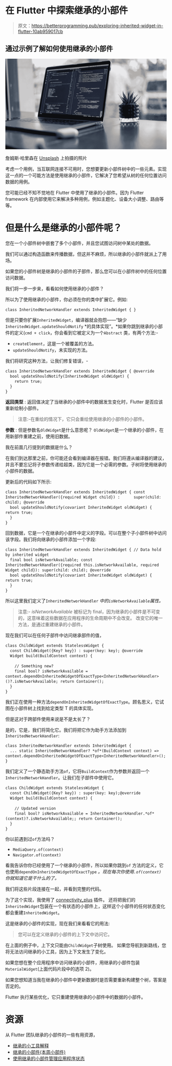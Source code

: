 # 在 Flutter 中探索继承的小部件

> 原文：<https://betterprogramming.pub/exploring-inherited-widget-in-flutter-10ab959017cb>

## 通过示例了解如何使用继承的小部件

![](img/f18e907b4a0d2abc1995bbc736cd5870.png)

詹姆斯·哈里森在 [Unsplash](https://unsplash.com/) 上拍摄的照片

考虑一个用例，当互联网连接不可用时，您想要更新小部件树中的一些元素。实现这一点的一个可能方法是使用继承的小部件，它解决了您希望从树的任何位置访问数据的用例。

您可能已经不知不觉地在 Flutter 中使用了继承的小部件。因为 Flutter framework 在内部使用它来解决多种用例，例如主题化、设备大小调整、路由等等。

# **但是什么是继承的小部件呢？**

您在一个小部件树中嵌套了多个小部件，并且您试图访问树中某处的数据。

我们可以通过构造函数来传播数据，但这并不麻烦，所以继承的小部件就派上了用场。

如果您的小部件树是继承的小部件的子部件，那么您可以在小部件树中的任何位置访问数据。

我们将一步一步来，看看如何使用继承的小部件？

所以为了使用继承的小部件，你必须在你的类中扩展它。例如:

```
class InheritedNetworkHandler extends InheritedWidget { }
```

但是只要你扩展`InheritedWidget`，编译器就会抱怨——“缺少`InheritedWidget.updateShouldNotify` *的具体实现”。*如果你跳到继承的小部件的定义(`cmd + click`，你会看到它被定义为一个`Abstract` 类，有两个方法:-

*   `createElement`，这是一个被覆盖的方法。
*   `updateShouldNotify`，未实现的方法。

我们将研究这种方法，让我们修复错误，-

```
class InheritedNetworkHandler extends InheritedWidget { @override
  bool updateShouldNotify(InheritedWidget oldWidget) {
    return true;
  }
}
```

**返回类型** :
返回值决定了当继承的小部件中的数据发生变化时，Flutter 是否应该重新绘制小部件。

> 注意:-在重绘的情况下，它只会重绘使用继承的小部件的小部件。

**参数** :
但是参数名`OldWidget`是什么意思呢？
`OldWidget`是一个继承的小部件，在用新部件重建之前，使用旧数据。

我在前面几行提到的数据是什么？

在我们到达那里之前，你可能还会看到编译器在报错。我们将遵从编译器的建议，并且不要忘记将子参数传递给超类，因为它是一个必需的参数。子树将使用继承的小部件的数据。

更新后的代码如下所示:

```
class InheritedNetworkHandler extends InheritedWidget { const InheritedNetworkHandler({required Widget child}) :      super(child: child); @override
  bool updateShouldNotify(covariant InheritedWidget oldWidget) {          return true;
  }
}
```

回到数据，它是一个在继承的小部件中定义的字段。可以在整个子小部件树中访问该字段。我们将向继承的小部件添加一个字段:

```
class InheritedNetworkHandler extends InheritedWidget { // Data hold by inherited widget
  final bool isNetworkAvailable; const InheritedNetworkHandler({required this.isNetworkAvailable, required Widget child}): super(child: child); @override
  bool updateShouldNotify(covariant InheritedWidget oldWidget) { return true;
  }
}
```

所以这里我们定义了`InheritedNetworkHandler` *中的`isNetworkAvailable`属性。*

> 注意:- *isNetworkAvailable* 被标记为 final，因为继承的小部件是不可变的，这意味着这些数据在应用程序的生命周期中不会改变。
> 改变它的唯一方法，是通过重建继承的小部件。

现在我们可以在任何子部件中访问继承部件的值，

```
class ChildWidget extends StatelessWidget {
  const ChildWidget({Key? key}) : super(key: key); @override
  Widget build(BuildContext context) {

    // Something new?
    final bool? isNetworkAvailable =   context.dependOnInheritedWidgetOfExactType<InheritedNetworkHandler>()?.isNetworkAvailable; return Container();
  }
}
```

我们正在使用一种方法`dependOnInheritedWidgetOfExactType`。顾名思义，它试图在小部件树上找到给定类型 T 的具体实现。

但是这对于跨部件使用来说是不是太长了？

是的，它是，我们将简化它。我们将把它作为助手方法添加到`InheritedNetworkHandler`:

```
class InheritedNetworkHandler extends InheritedWidget {
  ... static InheritedNetworkHandler? *of*(BuildContext context) => context.dependOnInheritedWidgetOfExactType<InheritedNetworkHandler>();
}
```

我们定义了一个静态助手方法`of`，它将`BuildContext`作为参数并返回一个`InheritedNetworkHandler`。让我们在子部件中使用它。

```
class ChildWidget extends StatelessWidget {
  const ChildWidget({Key? key}) : super(key: key);@override
  Widget build(BuildContext context) {

    // Updated version
    final bool? isNetworkAvailable = InheritedNetworkHandler.*of*(context)?.isNetworkAvailable;; return Container();
  }
}
```

你以前遇到过`of`方法吗？

*   `MediaQuery.of(context)`
*   `Navigator.of(context)`

看我告诉你你已经使用了一个继承的小部件，所以如果你跳到`of` 方法的定义，它也使用`dependOnInheritedWidgetOfExactType` *。现在每次你使用`.of(context)` 你就知道它是干什么的了。*

我们将这些片段连接在一起，并看到完整的代码。

为了这个实现，我使用了 [connectivity_plus](https://pub.dev/packages/connectivity_plus) 插件。
还将把我们的`InheritedWidget`包装在一个有状态的小部件上，这样这个小部件的任何状态变化都会重建`InheritedWidget`。

这是继承的小部件的实现，现在我们来看看它的用法:

> 您可以在定义继承的小部件的上下文中访问它。

在上面的例子中，上下文只能由`ChildWidget`子树使用。
如果您导航到新路线，您将无法访问继承的小工具，因为上下文发生了变化。

如果您想在整个应用程序中访问继承的小部件，用继承的小部件包装`MaterialWidget`(上面代码片段中的选项 2)。

如果您想知道当我在继承的小部件中更新数据时是否需要重新构建整个树，答案是否定的。

Flutter 执行某些优化，它只重建使用继承的小部件中的数据的小部件。

# 资源

从 Flutter 团队继承的小部件的一些有用资源，

*   [继承的小工具解释](https://www.youtube.com/watch?v=Zbm3hjPjQMk)
*   [继承的小部件(本周小部件)](https://www.youtube.com/watch?v=1t-8rBCGBYw)
*   [使用继承的小部件管理应用程序状态](https://www.youtube.com/watch?v=LFcGPS6cGrY)
